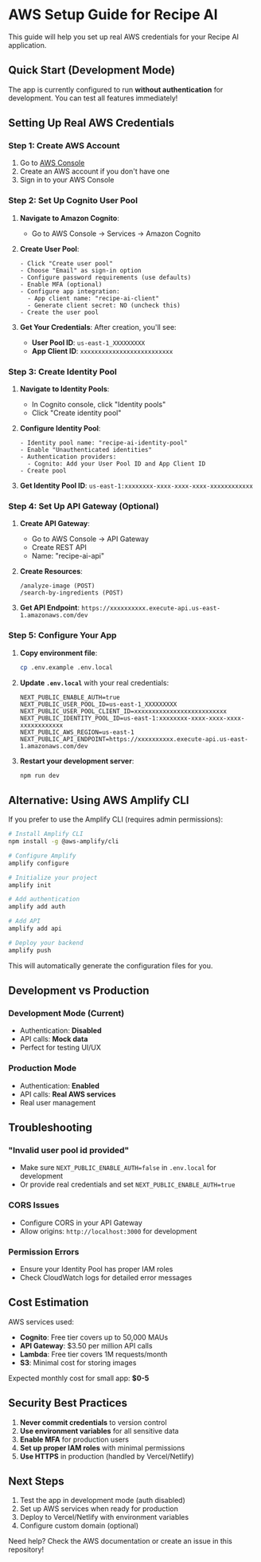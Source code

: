 # AWS Setup Guide for Recipe AI

This guide will help you set up real AWS credentials for your Recipe AI application.

## Quick Start (Development Mode)

The app is currently configured to run **without authentication** for development. You can test all features immediately!

## Setting Up Real AWS Credentials

### Step 1: Create AWS Account
1. Go to [AWS Console](https://console.aws.amazon.com/)
2. Create an AWS account if you don't have one
3. Sign in to your AWS Console

### Step 2: Set Up Cognito User Pool

1. **Navigate to Amazon Cognito**:
   - Go to AWS Console → Services → Amazon Cognito

2. **Create User Pool**:
   ```
   - Click "Create user pool"
   - Choose "Email" as sign-in option
   - Configure password requirements (use defaults)
   - Enable MFA (optional)
   - Configure app integration:
     - App client name: "recipe-ai-client"
     - Generate client secret: NO (uncheck this)
   - Create the user pool
   ```

3. **Get Your Credentials**:
   After creation, you'll see:
   - **User Pool ID**: `us-east-1_XXXXXXXXX`
   - **App Client ID**: `xxxxxxxxxxxxxxxxxxxxxxxxxx`

### Step 3: Create Identity Pool

1. **Navigate to Identity Pools**:
   - In Cognito console, click "Identity pools"
   - Click "Create identity pool"

2. **Configure Identity Pool**:
   ```
   - Identity pool name: "recipe-ai-identity-pool"
   - Enable "Unauthenticated identities"
   - Authentication providers:
     - Cognito: Add your User Pool ID and App Client ID
   - Create pool
   ```

3. **Get Identity Pool ID**: `us-east-1:xxxxxxxx-xxxx-xxxx-xxxx-xxxxxxxxxxxx`

### Step 4: Set Up API Gateway (Optional)

1. **Create API Gateway**:
   - Go to AWS Console → API Gateway
   - Create REST API
   - Name: "recipe-ai-api"

2. **Create Resources**:
   ```
   /analyze-image (POST)
   /search-by-ingredients (POST)
   ```

3. **Get API Endpoint**: `https://xxxxxxxxxx.execute-api.us-east-1.amazonaws.com/dev`

### Step 5: Configure Your App

1. **Copy environment file**:
   ```bash
   cp .env.example .env.local
   ```

2. **Update `.env.local`** with your real credentials:
   ```env
   NEXT_PUBLIC_ENABLE_AUTH=true
   NEXT_PUBLIC_USER_POOL_ID=us-east-1_XXXXXXXXX
   NEXT_PUBLIC_USER_POOL_CLIENT_ID=xxxxxxxxxxxxxxxxxxxxxxxxxx
   NEXT_PUBLIC_IDENTITY_POOL_ID=us-east-1:xxxxxxxx-xxxx-xxxx-xxxx-xxxxxxxxxxxx
   NEXT_PUBLIC_AWS_REGION=us-east-1
   NEXT_PUBLIC_API_ENDPOINT=https://xxxxxxxxxx.execute-api.us-east-1.amazonaws.com/dev
   ```

3. **Restart your development server**:
   ```bash
   npm run dev
   ```

## Alternative: Using AWS Amplify CLI

If you prefer to use the Amplify CLI (requires admin permissions):

```bash
# Install Amplify CLI
npm install -g @aws-amplify/cli

# Configure Amplify
amplify configure

# Initialize your project
amplify init

# Add authentication
amplify add auth

# Add API
amplify add api

# Deploy your backend
amplify push
```

This will automatically generate the configuration files for you.

## Development vs Production

### Development Mode (Current)
- Authentication: **Disabled**
- API calls: **Mock data**
- Perfect for testing UI/UX

### Production Mode
- Authentication: **Enabled**
- API calls: **Real AWS services**
- Real user management

## Troubleshooting

### "Invalid user pool id provided"
- Make sure `NEXT_PUBLIC_ENABLE_AUTH=false` in `.env.local` for development
- Or provide real credentials and set `NEXT_PUBLIC_ENABLE_AUTH=true`

### CORS Issues
- Configure CORS in your API Gateway
- Allow origins: `http://localhost:3000` for development

### Permission Errors
- Ensure your Identity Pool has proper IAM roles
- Check CloudWatch logs for detailed error messages

## Cost Estimation

AWS services used:
- **Cognito**: Free tier covers up to 50,000 MAUs
- **API Gateway**: $3.50 per million API calls
- **Lambda**: Free tier covers 1M requests/month
- **S3**: Minimal cost for storing images

Expected monthly cost for small app: **$0-5**

## Security Best Practices

1. **Never commit credentials** to version control
2. **Use environment variables** for all sensitive data
3. **Enable MFA** for production users
4. **Set up proper IAM roles** with minimal permissions
5. **Use HTTPS** in production (handled by Vercel/Netlify)

## Next Steps

1. Test the app in development mode (auth disabled)
2. Set up AWS services when ready for production
3. Deploy to Vercel/Netlify with environment variables
4. Configure custom domain (optional)

Need help? Check the AWS documentation or create an issue in this repository!
